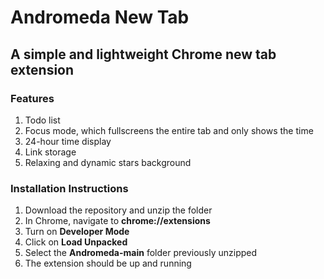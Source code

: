 # Andromeda New Tab
## A simple and lightweight Chrome new tab extension

### Features
1. Todo list
2. Focus mode, which fullscreens the entire tab and only shows the time
3. 24-hour time display
4. Link storage
5. Relaxing and dynamic stars background

### Installation Instructions
1. Download the repository and unzip the folder
2. In Chrome, navigate to **chrome://extensions**
3. Turn on **Developer Mode**
4. Click on **Load Unpacked**
5. Select the **Andromeda-main** folder previously unzipped
6. The extension should be up and running
